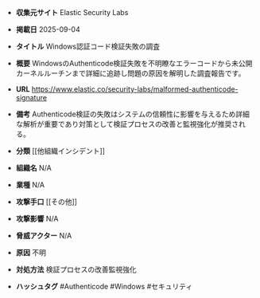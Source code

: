 - **収集元サイト**
Elastic Security Labs

- **掲載日**
2025-09-04

- **タイトル**
Windows認証コード検証失敗の調査

- **概要**
WindowsのAuthenticode検証失敗を不明瞭なエラーコードから未公開カーネルルーチンまで詳細に追跡し問題の原因を解明した調査報告です。

- **URL**
https://www.elastic.co/security-labs/malformed-authenticode-signature

- **備考**
Authenticode検証の失敗はシステムの信頼性に影響を与えるため詳細な解析が重要であり対策として検証プロセスの改善と監視強化が推奨される。

- **分類**
[[他組織インシデント]]

- **組織名**
N/A

- **業種**
N/A

- **攻撃手口**
[[その他]]

- **攻撃影響**
N/A

- **脅威アクター**
N/A

- **原因**
不明

- **対処方法**
検証プロセスの改善監視強化

- **ハッシュタグ**
#Authenticode #Windows #セキュリティ
